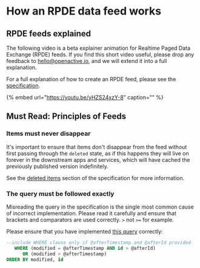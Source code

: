 # How an RPDE data feed works

## RPDE feeds explained

The following video is a beta explainer animation for Realtime Paged Data Exchange \(RPDE\) feeds. If you find this short video useful, please drop any feedback to hello@openactive.io, and we will extend it into a full explanation.

For a full explanation of how to create an RPDE feed, please see the [specification](https://www.openactive.io/realtime-paged-data-exchange/#paging).

{% embed url="https://youtu.be/yHZS24xzY-8" caption="" %}

## Must Read: Principles of Feeds

### Items must never disappear

It's important to ensure that items don't disappear from the feed without first passing through the `deleted` state, as if this happens they will live on forever in the downstream apps and services, which will have cached the previously published version indefinitely.

See the [deleted items](https://www.openactive.io/realtime-paged-data-exchange/#deleted-items) section of the specification for more information.

### The query must be followed exactly

Misreading the query in the specification is the single most common cause of incorrect implementation. Please read it carefully and ensure that brackets and comparators are used correctly. `>` not `>=` for example.

Please ensure that you have implemented [this query](https://www.openactive.io/realtime-paged-data-exchange/#sql-query-example-for-timestamp-id) correctly:

```sql
--include WHERE clause only if @afterTimestamp and @afterId provided
   WHERE (modified = @afterTimestamp AND id > @afterId)
      OR (modified > @afterTimestamp)
ORDER BY modified, id
```

